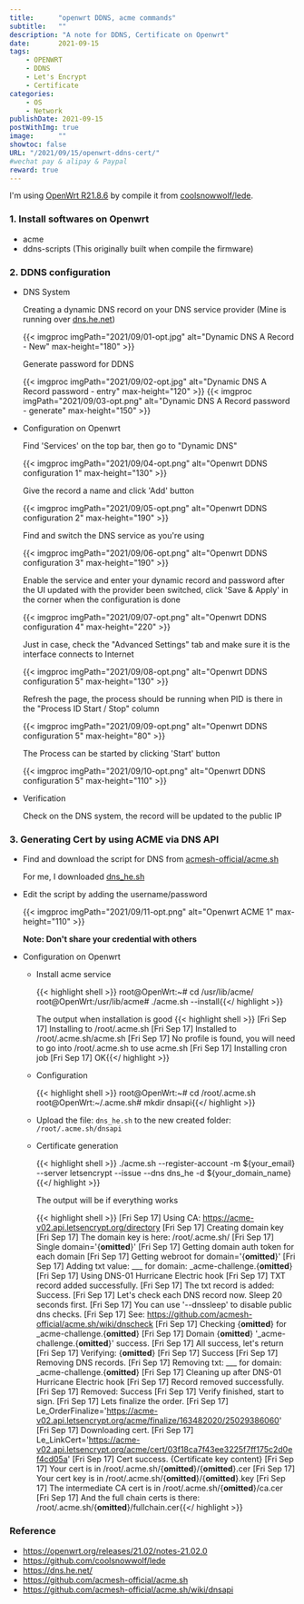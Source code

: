 ```yaml
---
title:      "openwrt DDNS, acme commands"
subtitle:   ""
description: "A note for DDNS, Certificate on Openwrt"
date:       2021-09-15
tags:
    - OPENWRT
    - DDNS
    - Let's Encrypt
    - Certificate
categories:
    - OS
    - Network
publishDate: 2021-09-15
postWithImg: true
image:      ""
showtoc: false
URL: "/2021/09/15/openwrt-ddns-cert/"
#wechat pay & alipay & Paypal
reward: true
---
```


I'm using [OpenWrt R21.8.6](https://openwrt.org/releases/21.02/notes-21.02.0) by compile it from [coolsnowwolf/lede](https://github.com/coolsnowwolf/lede).

### 1. Install softwares on Openwrt

- acme
- ddns-scripts (This originally built when compile the firmware)

### 2. DDNS configuration

- DNS System

    Creating a dynamic DNS record on your DNS service provider (Mine is running over [dns.he.net](https://dns.he.net/))

    {{< imgproc imgPath="2021/09/01-opt.jpg" alt="Dynamic DNS A Record - New" max-height="180" >}}

    Generate password for DDNS

    {{< imgproc imgPath="2021/09/02-opt.jpg" alt="Dynamic DNS A Record password - entry" max-height="120" >}}
    {{< imgproc imgPath="2021/09/03-opt.png" alt="Dynamic DNS A Record password - generate" max-height="150" >}}

- Configuration on Openwrt

    Find 'Services' on the top bar, then go to "Dynamic DNS"

    {{< imgproc imgPath="2021/09/04-opt.png" alt="Openwrt DDNS configuration 1" max-height="130" >}}

    Give the record a name and click 'Add' button

    {{< imgproc imgPath="2021/09/05-opt.png" alt="Openwrt DDNS configuration 2" max-height="190" >}}

    Find and switch the DNS service as you're using

    {{< imgproc imgPath="2021/09/06-opt.png" alt="Openwrt DDNS configuration 3" max-height="190" >}}

    Enable the service and enter your dynamic record and password after the UI updated with the provider been switched, click 'Save & Apply' in the corner when the configuration is done

    {{< imgproc imgPath="2021/09/07-opt.png" alt="Openwrt DDNS configuration 4" max-height="220" >}}

    Just in case, check the "Advanced Settings" tab and make sure it is the interface connects to Internet

    {{< imgproc imgPath="2021/09/08-opt.png" alt="Openwrt DDNS configuration 5" max-height="130" >}}

    Refresh the page, the process should be running when PID is there in the "Process ID Start / Stop" column

    {{< imgproc imgPath="2021/09/09-opt.png" alt="Openwrt DDNS configuration 5" max-height="80" >}}

    The Process can be started by clicking 'Start' button

    {{< imgproc imgPath="2021/09/10-opt.png" alt="Openwrt DDNS configuration 5" max-height="110" >}}

- Verification

    Check on the DNS system, the record will be updated to the public IP

### 3. Generating Cert by using ACME via DNS API

- Find and download the script for DNS from [acmesh-official/acme.sh](https://github.com/acmesh-official/acme.sh/tree/master/dnsapi)

    For me, I downloaded [dns_he.sh](https://github.com/acmesh-official/acme.sh/blob/master/dnsapi/dns_he.sh)

- Edit the script by adding the username/password

    {{< imgproc imgPath="2021/09/11-opt.png" alt="Openwrt ACME 1" max-height="110" >}}

    **Note: Don't share your credential with others**

- Configuration on Openwrt

    - Install acme service

        {{< highlight shell >}}
root@OpenWrt:~# cd /usr/lib/acme/
root@OpenWrt:/usr/lib/acme# ./acme.sh --install{{</ highlight >}}

        The output when installation is good
        {{< highlight shell >}}
[Fri Sep 17] Installing to /root/.acme.sh
[Fri Sep 17] Installed to /root/.acme.sh/acme.sh
[Fri Sep 17] No profile is found, you will need to go into /root/.acme.sh to use acme.sh
[Fri Sep 17] Installing cron job
[Fri Sep 17] OK{{</ highlight >}}

    - Configuration

        {{< highlight shell >}}
root@OpenWrt:~# cd /root/.acme.sh
root@OpenWrt:~/.acme.sh# mkdir dnsapi{{</ highlight >}}

    - Upload the file: `dns_he.sh` to the new created folder: `/root/.acme.sh/dnsapi`
    - Certificate generation

        {{< highlight shell >}}
./acme.sh --register-account -m ${your_email} --server letsencrypt --issue --dns dns_he -d ${your_domain_name}{{</ highlight >}}

        The output will be if everything works

        {{< highlight shell >}}
[Fri Sep 17] Using CA: https://acme-v02.api.letsencrypt.org/directory
[Fri Sep 17] Creating domain key
[Fri Sep 17] The domain key is here: /root/.acme.sh/
[Fri Sep 17] Single domain='{__omitted__}'
[Fri Sep 17] Getting domain auth token for each domain
[Fri Sep 17] Getting webroot for domain='{__omitted__}'
[Fri Sep 17] Adding txt value: ___ for domain:  _acme-challenge.{__omitted__}
[Fri Sep 17] Using DNS-01 Hurricane Electric hook
[Fri Sep 17] TXT record added successfully.
[Fri Sep 17] The txt record is added: Success.
[Fri Sep 17] Let's check each DNS record now. Sleep 20 seconds first.
[Fri Sep 17] You can use '--dnssleep' to disable public dns checks.
[Fri Sep 17] See: https://github.com/acmesh-official/acme.sh/wiki/dnscheck
[Fri Sep 17] Checking {__omitted__} for _acme-challenge.{__omitted__}
[Fri Sep 17] Domain {__omitted__} '_acme-challenge.{__omitted__}' success.
[Fri Sep 17] All success, let's return
[Fri Sep 17] Verifying: {__omitted__}
[Fri Sep 17] Success
[Fri Sep 17] Removing DNS records.
[Fri Sep 17] Removing txt: ___ for domain: _acme-challenge.{__omitted__}
[Fri Sep 17] Cleaning up after DNS-01 Hurricane Electric hook
[Fri Sep 17] Record removed successfully.
[Fri Sep 17] Removed: Success
[Fri Sep 17] Verify finished, start to sign.
[Fri Sep 17] Lets finalize the order.
[Fri Sep 17] Le_OrderFinalize='https://acme-v02.api.letsencrypt.org/acme/finalize/163482020/25029386060'
[Fri Sep 17] Downloading cert.
[Fri Sep 17] Le_LinkCert='https://acme-v02.api.letsencrypt.org/acme/cert/03f18ca7f43ee3225f7ff175c2d0ef4cd05a'
[Fri Sep 17] Cert success.
{Certificate key content}
[Fri Sep 17] Your cert is in  /root/.acme.sh/{__omitted__}/{__omitted__}.cer
[Fri Sep 17] Your cert key is in  /root/.acme.sh/{__omitted__}/{__omitted__}.key
[Fri Sep 17] The intermediate CA cert is in  /root/.acme.sh/{__omitted__}/ca.cer
[Fri Sep 17] And the full chain certs is there:  /root/.acme.sh/{__omitted__}/fullchain.cer{{</ highlight >}}

### Reference

- https://openwrt.org/releases/21.02/notes-21.02.0
- https://github.com/coolsnowwolf/lede
- https://dns.he.net/
- https://github.com/acmesh-official/acme.sh
- https://github.com/acmesh-official/acme.sh/wiki/dnsapi
